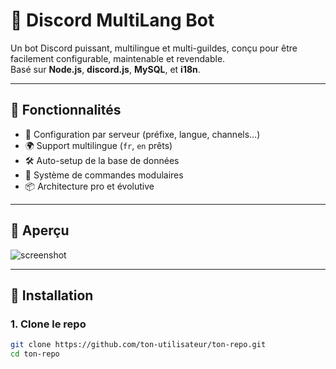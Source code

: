 # 🤖 Discord MultiLang Bot

Un bot Discord puissant, multilingue et multi-guildes, conçu pour être facilement configurable, maintenable et revendable.  
Basé sur **Node.js**, **discord.js**, **MySQL**, et **i18n**.

---

## 🚀 Fonctionnalités

- 🔧 Configuration par serveur (préfixe, langue, channels…)
- 🌍 Support multilingue (`fr`, `en` prêts)
- 🛠 Auto-setup de la base de données
- 🔌 Système de commandes modulaires
- 📦 Architecture pro et évolutive

---

## 📸 Aperçu

![screenshot](https://via.placeholder.com/800x300.png?text=Capture+du+bot)

---

## 🧰 Installation

### 1. Clone le repo

```bash
git clone https://github.com/ton-utilisateur/ton-repo.git
cd ton-repo

